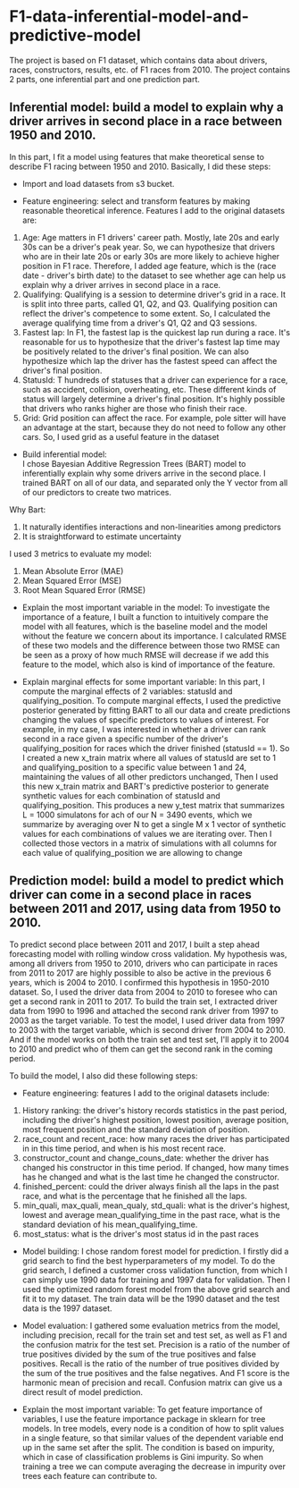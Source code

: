 # F1-data-inferential-model-and-predictive-model

The project is based on F1 dataset, which contains data about drivers, races, constructors, results, etc. of F1 races from 2010. The project contains 2 parts, one inferential part and one prediction part. 

## Inferential model: build a model to explain why a driver arrives in second place in a race between 1950 and 2010. 
In this part, I fit a model using features that make theoretical sense to describe F1 racing between 1950 and 2010. Basically, I did these steps:

- Import and load datasets from s3 bucket.

- Feature engineering: select and transform features by making reasonable theoretical inference. Features I add to the original datasets are:<br />
1. Age: Age matters in F1 drivers' career path. Mostly, late 20s and early 30s can be a driver's peak year. So, we can hypothesize that drivers who are in their late 20s or early 30s are more likely to achieve higher position in F1 race. Therefore, I added age feature, which is the (race date - driver's birth date) to the dataset to see whether age can help us explain why a driver arrives in second place in a race.
2. Qualifying: Qualifying is a session to determine driver's grid in a race. It is split into three parts, called Q1, Q2, and Q3. Qualifying position can reflect the driver's competence to some extent. So, I calculated the average qualifying time from a driver's Q1, Q2 and Q3 sessions.
3. Fastest lap: In F1, the fastest lap is the quickest lap run during a race. It's reasonable for us to hypothesize that the driver's fastest lap time may be positively related to the driver's final position. We can also hypothesize which lap the driver has the fastest speed can affect the driver's final position. 
4. StatusId: T hundreds of statuses that a driver can experience for a race, such as accident, collision, overheating, etc. These different kinds of status will largely determine a driver's final position. It's highly possible that drivers who ranks higher are those who finish their race. 
5. Grid: Grid position can affect the race. For example, pole sitter will have an advantage at the start, because they do not need to follow any other cars. So, I used grid as a useful feature in the dataset

- Build inferential model:<br />
I chose Bayesian Additive Regression Trees (BART) model to inferentially explain why some drivers arrive in the second place. I trained BART on all of our data, and separated only the Y vector from all of our predictors to create two matrices.

Why Bart:<br />
1.	It naturally identifies interactions and non-linearities among predictors
2.	It is straightforward to estimate uncertainty

I used 3 metrics to evaluate my model:
1.	Mean Absolute Error (MAE)
2.	Mean Squared Error (MSE)
3.	Root Mean Squared Error (RMSE)

- Explain the most important variable in the model:
To investigate the importance of a feature, I built a function to intuitively compare the model with all features, which is the baseline model and the model without the feature we concern about its importance. I calculated RMSE of these two models and the difference between those two RMSE can be seen as a proxy of how much RMSE will decrease if we add this feature to the model, which also is kind of importance of the feature.

- Explain marginal effects for some important variable:
In this part, I compute the marginal effects of 2 variables: statusId and qualifying_position. To compute marginal effects, I used the predictive posterior generated by fitting BART to all our data and create predictions changing the values of specific predictors to values of interest. For example, in my case, I was interested in whether a driver can rank second in a race given a specific number of the driver's qualifying_position for races which the driver finished (statusId == 1). So I created a new x_train matrix where all values of statusId are set to 1 and qualifying_position to a specific value between 1 and 24, maintaining the values of all other predictors unchanged, Then I used this new x_train matrix and BART's predictive posterior to generate synthetic values for each combination of statusId and qualifying_position. This produces a new y_test matrix that summarizes L = 1000 simulatons for ach of our N = 3490 events, which we summarize by averaging over N to get a single M x 1 vector of synthetic values for each combinations of values we are iterating over. Then I collected those vectors in a matrix of simulations with all columns for each value of qualifying_position we are allowing to change

## Prediction model: build a model to predict which driver can come in a second place in races between 2011 and 2017, using data from 1950 to 2010.
To predict second place between 2011 and 2017, I built a step ahead forecasting model with rolling window cross validation. My hypothesis was, among all drivers from 1950 to 2010, drivers who can participate in races from 2011 to 2017 are highly possible to also be active in the previous 6 years, which is 2004 to 2010. I confirmed this hypothesis in 1950-2010 dataset. 
So, I used the driver data from 2004 to 2010 to foresee who can get a second rank in 2011 to 2017. To build the train set, I extracted driver data from 1990 to 1996 and attached the second rank driver from 1997 to 2003 as the target variable. To test the model, I used driver data from 1997 to 2003 with the target variable, which is second driver from 2004 to 2010. And if the model works on both the train set and test set, I'll apply it to 2004 to 2010 and predict who of them can get the second rank in the coming period.

To build the model, I also did these following steps:

- Feature engineering: features I add to the original datasets include:
1. History ranking: the driver's history records statistics in the past period, including the driver's highest position, lowest position, average position, most frequent position and the standard deviation of position.
2. race_count and recent_race: how many races the driver has participated in in this time period, and when is his most recent race.
3. constructor_count and change_couns_date: whether the driver has changed his constructor in this time period. If changed, how many times has he changed and what is the last time he changed the constructor.
4. finished_percent: could the driver always finish all the laps in the past race, and what is the percentage that he finished all the laps.
5. min_quali, max_quali, mean_qualy, std_quali: what is the driver's highest, lowest and average mean_qualifying_time in the past race, what is the standard deviation of his mean_qualifying_time.
6. most_status: what is the driver's most status id in the past races

- Model building:
I chose random forest model for prediction. I firstly did a grid search to find the best hyperparameters of my model. To do the grid search, l defined a customer cross validation function, from which I can simply use 1990 data for training and 1997 data for validation.
Then I used the optimized random forest model from the above grid search and fit it to my dataset. The train data will be the 1990 dataset and the test data is the 1997 dataset. 

- Model evaluation:
I gathered some evaluation metrics from the model, including precision, recall for the train set and test set, as well as F1 and the confusion matrix for the test set. Precision is a ratio of the number of true positives divided by the sum of the true positives and false positives. Recall is the ratio of the number of true positives divided by the sum of the true positives and the false negatives. And F1 score is the harmonic mean of precision and recall. Confusion matrix can give us a direct result of model prediction.

- Explain the most important variable:
To get feature importance of variables, I use the feature importance package in sklearn for tree models. In tree models, every node is a condition of how to split values in a single feature, so that similar values of the dependent variable end up in the same set after the split. The condition is based on impurity, which in case of classification problems is Gini impurity. So when training a tree we can compute averaging the decrease in impurity over trees each feature can contribute to.
